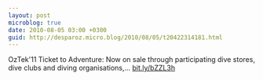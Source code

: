```yaml
---
layout: post
microblog: true
date: 2010-08-05 03:00 +0300
guid: http://desparoz.micro.blog/2010/08/05/t20422314181.html
---
```

OzTek'11 Ticket to Adventure: 
Now on sale through participating dive stores, dive clubs and diving organisations,... [bit.ly/bZZL3h](http://bit.ly/bZZL3h)
